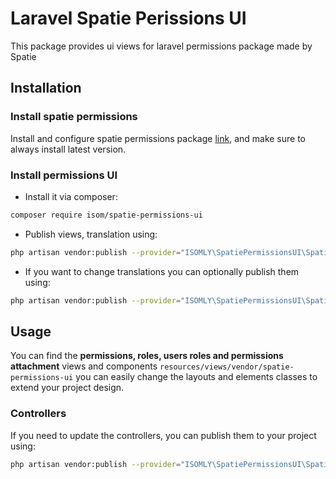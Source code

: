 # Laravel Spatie Perissions UI

This package provides ui views for laravel permissions package made by Spatie

## Installation

### Install spatie permissions

Install and configure spatie permissions package [link](https://spatie.be/docs/laravel-permission/v3/installation-laravel), and make sure to always install latest version.

### Install permissions UI

- Install it via composer:

```bash
composer require isom/spatie-permissions-ui
```

- Publish views, translation using:

```bash
php artisan vendor:publish --provider="ISOMLY\SpatiePermissionsUI\SpatiePermissionsUiServiceProvider" --tag="views"
```

- If you want to change translations you can optionally publish them using:

```bash
php artisan vendor:publish --provider="ISOMLY\SpatiePermissionsUI\SpatiePermissionsUiServiceProvider" --tag="lang"
```

## Usage

You can find the **permissions, roles, users roles and permissions attachment** views and components `resources/views/vendor/spatie-permissions-ui` you can easily change the layouts and elements classes to extend your project design.

### Controllers

If you need to update the controllers, you can publish them to your project using:

```bash
php artisan vendor:publish --provider="ISOMLY\SpatiePermissionsUI\SpatiePermissionsUiServiceProvider" --tag="controllers"
```
